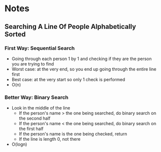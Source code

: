 # Notes

## Searching A Line Of People Alphabetically Sorted

### First Way: Sequential Search

- Going through each person 1 by 1 and checking if they are the person you are trying to find
- Worst case: at the very end, so you end up going through the entire line first
- Best case: at the very start so only 1 check is performed
- O(n)

### Better Way: Binary Search

- Look in the middle of the line
  - If the person's name > the one being searched, do binary search on the second half
  - If the person's name < the one being searched, do binary search on the first half
  - If the person's name is the one being checked, return
  - If the line is length 0, not there
- O(logn)
